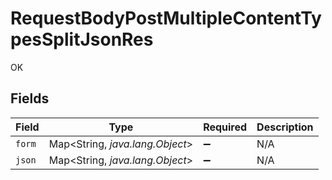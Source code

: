 # RequestBodyPostMultipleContentTypesSplitJsonRes

OK


## Fields

| Field                           | Type                            | Required                        | Description                     |
| ------------------------------- | ------------------------------- | ------------------------------- | ------------------------------- |
| `form`                          | Map<String, *java.lang.Object*> | :heavy_minus_sign:              | N/A                             |
| `json`                          | Map<String, *java.lang.Object*> | :heavy_minus_sign:              | N/A                             |